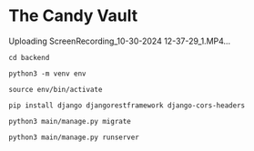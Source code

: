 # The Candy Vault


Uploading ScreenRecording_10-30-2024 12-37-29_1.MP4…



`cd backend`

`python3 -m venv env`

`source env/bin/activate`

`pip install django djangorestframework django-cors-headers`

`python3 main/manage.py migrate`

`python3 main/manage.py runserver`


